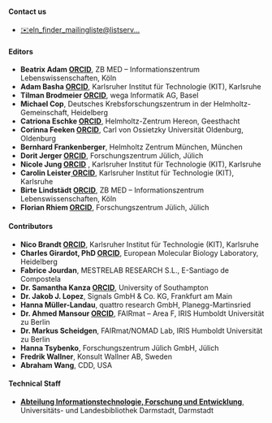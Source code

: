 #### Contact us

*   [✉️eln_finder_mailingliste@listserv...](mailto:eln_finder_mailingliste@listserv.dfn.de "eln_finder_mailingliste@listserv.dfn.de")

#### Editors

*   **Beatrix Adam [<span class="orcid-text"> ORCID</span>](https://orcid.org/0000-0002-8431-6613 "https://orcid.org/0000-0002-8431-6613")**, ZB MED – Informationszentrum Lebenswissenschaften, Köln
*   **Adam Basha [<span class="orcid-text"> ORCID</span>](https://orcid.org/0000-0001-8089-8508 "https://orcid.org/0000-0001-8089-8508")**, Karlsruher Institut für Technologie (KIT), Karlsruhe
*   **Tilman Brodmeier [<span class="orcid-text"> ORCID</span>](https://orcid.org/0009-0002-9441-0838 "https://orcid.org/0009-0002-9441-0838")**, wega Informatik AG, Basel
*   **Michael Cop**, Deutsches Krebsforschungszentrum in der Helmholtz-Gemeinschaft, Heidelberg
*   **Catriona Eschke [<span class="orcid-text"> ORCID</span>](https://orcid.org/0000-0002-1033-144X "https://orcid.org/0000-0002-1033-144X")**, Helmholtz-Zentrum Hereon, Geesthacht
*   **Corinna Feeken [<span class="orcid-text"> ORCID</span>](https://orcid.org/0000-0002-2805-6474 "https://orcid.org/0000-0002-2805-6474")**, Carl von Ossietzky Universität Oldenburg, Oldenburg
*   **Bernhard Frankenberger**, Helmholtz Zentrum München, München
*   **Dorit Jerger [<span class="orcid-text"> ORCID</span>](https://orcid.org/0000-0002-9546-3352 "https://orcid.org/0000-0002-9546-3352")**, Forschungszentrum Jülich, Jülich
*   **Nicole Jung [<span class="orcid-text"> ORCID</span>](https://orcid.org/0000-0001-9513-2468 "https://orcid.org/0000-0001-9513-2468")** , Karlsruher Institut für Technologie (KIT), Karlsruhe
*   **Carolin Leister[<span class="orcid-text"> ORCID</span>](https://orcid.org/0000-0002-6940-0024 "https://orcid.org/0000-0002-6940-0024")**, Karlsruher Institut für Technologie (KIT), Karlsruhe
*   **Birte Lindstädt [<span class="orcid-text"> ORCID</span>](https://orcid.org/0000-0002-8251-1597 "https://orcid.org/0000-0002-8251-1597")**, ZB MED – Informationszentrum Lebenswissenschaften, Köln
*   **Florian Rhiem [<span class="orcid-text"> ORCID</span>](https://orcid.org/0000-0001-6461-9433 "https://orcid.org/0000-0001-6461-9433")**, Forschungszentrum Jülich, Jülich

#### Contributors

*   **Nico Brandt [<span class="orcid-text"> ORCID</span>](https://orcid.org/0000-0002-3860-1376 "https://orcid.org/0000-0002-3860-1376")**, Karlsruher Institut für Technologie (KIT), Karlsruhe
*   **Charles Girardot, PhD [<span class="orcid-text"> ORCID</span>](https://orcid.org/0000-0003-4301-3920  "https://orcid.org/0000-0003-4301-3920")**, European Molecular Biology Laboratory, Heidelberg
*   **Fabrice Jourdan**, MESTRELAB RESEARCH S.L., E-Santiago de Compostela 
*   **Dr. Samantha Kanza [<span class="orcid-text"> ORCID</span>](https://orcid.org/0000-0002-4831-9489 "https://orcid.org/0000-0002-4831-9489")**, University of Southampton
*   **Dr. Jakob J. Lopez**, Signals GmbH & Co. KG, Frankfurt am Main
*   **Hanna Müller-Landau**, quattro research GmbH, Planegg-Martinsried
*   **Dr. Ahmed Mansour [<span class="orcid-text"> ORCID</span>](https://orcid.org/0000-0002-3411-6808 "https://orcid.org/0000-0002-3411-6808")**, FAIRmat – Area F, IRIS Humboldt Universität zu Berlin
*   **Dr. Markus Scheidgen**, FAIRmat/NOMAD Lab, IRIS Humboldt Universität zu Berlin
*   **Hanna Tsybenko**, Forschungszentrum Jülich GmbH, Jülich
*   **Fredrik Wallner**, Konsult Wallner AB, Sweden
*   **Abraham Wang**, CDD, USA

#### Technical Staff

*   [**Abteilung Informationstechnologie, Forschung und Entwicklung**](https://www.ulb.tu-darmstadt.de/die_bibliothek/ueberuns/organisation/abteilung_iii/index.de.jsp), Universitäts- und Landesbibliothek Darmstadt, Darmstadt